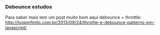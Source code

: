 ### Debounce estudos
Para saber mais tem um post muito bom aqui debounce + throttle:
http://loopinfinito.com.br/2013/09/24/throttle-e-debounce-patterns-em-javascript/
